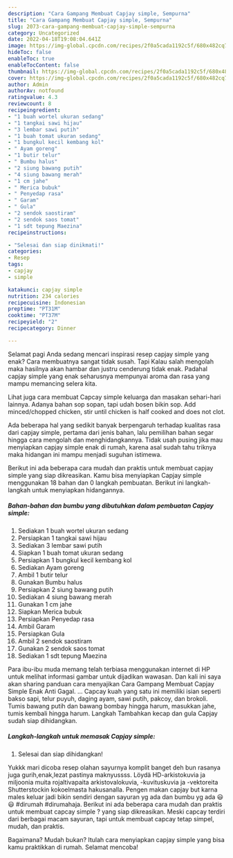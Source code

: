 ```yaml
---
description: "Cara Gampang Membuat Capjay simple, Sempurna"
title: "Cara Gampang Membuat Capjay simple, Sempurna"
slug: 2073-cara-gampang-membuat-capjay-simple-sempurna
category: Uncategorized
date: 2022-04-18T19:08:04.641Z
image: https://img-global.cpcdn.com/recipes/2f0a5cada1192c5f/680x482cq70/capjay-simple-foto-resep-utama.jpg
hideToc: false
enableToc: true
enableTocContent: false
thumbnail: https://img-global.cpcdn.com/recipes/2f0a5cada1192c5f/680x482cq70/capjay-simple-foto-resep-utama.jpg
cover: https://img-global.cpcdn.com/recipes/2f0a5cada1192c5f/680x482cq70/capjay-simple-foto-resep-utama.jpg
author: Admin
authorAv: notfound
ratingvalue: 4.3
reviewcount: 8
recipeingredient:
- "1 buah wortel ukuran sedang"
- "1 tangkai sawi hijau"
- "3 lembar sawi putih"
- "1 buah tomat ukuran sedang"
- "1 bungkul kecil kembang kol"
- " Ayam goreng"
- "1 butir telur"
- " Bumbu halus"
- "2 siung bawang putih"
- "4 siung bawang merah"
- "1 cm jahe"
- " Merica bubuk"
- " Penyedap rasa"
- " Garam"
- " Gula"
- "2 sendok saostiram"
- "2 sendok saos tomat"
- "1 sdt tepung Maezina"
recipeinstructions:

- "Selesai dan siap dinikmati!"
categories:
- Resep
tags:
- capjay
- simple

katakunci: capjay simple 
nutrition: 234 calories
recipecuisine: Indonesian
preptime: "PT31M"
cooktime: "PT37M"
recipeyield: "2"
recipecategory: Dinner

---
```



Selamat pagi Anda sedang mencari inspirasi resep capjay simple yang enak? Cara membuatnya sangat tidak susah. Tapi Kalau salah mengolah maka hasilnya akan hambar dan justru cenderung tidak enak. Padahal capjay simple yang enak seharusnya mempunyai aroma dan rasa yang mampu memancing selera kita.


Lihat juga cara membuat Capcay simple keluarga dan masakan sehari-hari lainnya. Adanya bahan sop sopan, tapi udah bosen bikin sop. Add minced/chopped chicken, stir until chicken is half cooked and does not clot.

Ada beberapa hal yang sedikit banyak berpengaruh terhadap kualitas rasa dari capjay simple, pertama dari jenis bahan, lalu pemilihan bahan segar hingga cara mengolah dan menghidangkannya. Tidak usah pusing jika mau menyiapkan capjay simple enak di rumah, karena asal sudah tahu triknya maka hidangan ini mampu menjadi suguhan istimewa.


Berikut ini ada beberapa cara mudah dan praktis untuk membuat capjay simple yang siap dikreasikan. Kamu bisa menyiapkan Capjay simple menggunakan 18 bahan dan 0 langkah pembuatan. Berikut ini langkah-langkah untuk menyiapkan hidangannya.

<!--inarticleads1-->

##### Bahan-bahan dan bumbu yang dibutuhkan dalam pembuatan Capjay simple:

1. Sediakan 1 buah wortel ukuran sedang
1. Persiapkan 1 tangkai sawi hijau
1. Sediakan 3 lembar sawi putih
1. Siapkan 1 buah tomat ukuran sedang
1. Persiapkan 1 bungkul kecil kembang kol
1. Sediakan  Ayam goreng
1. Ambil 1 butir telur
1. Gunakan  Bumbu halus
1. Persiapkan 2 siung bawang putih
1. Sediakan 4 siung bawang merah
1. Gunakan 1 cm jahe
1. Siapkan  Merica bubuk
1. Persiapkan  Penyedap rasa
1. Ambil  Garam
1. Persiapkan  Gula
1. Ambil 2 sendok saostiram
1. Gunakan 2 sendok saos tomat
1. Sediakan 1 sdt tepung Maezina


Para ibu-ibu muda memang telah terbiasa menggunakan internet di HP untuk melihat informasi gambar untuk dijadikan wawasan. Dan kali ini saya akan sharing panduan cara menyajikan Cara Gampang Membuat Capjay Simple Enak Anti Gagal. … Capcay kuah yang satu ini memiliki isian seperti bakso sapi, telur puyuh, daging ayam, sawi putih, pakcoy, dan brokoli. Tumis bawang putih dan bawang bombay hingga harum, masukkan jahe, tumis kembali hingga harum. Langkah Tambahkan kecap dan gula Capjay sudah siap dihidangkan. 

<!--inarticleads2-->

##### Langkah-langkah untuk memasak Capjay simple:


1. Selesai dan siap dihidangkan!

Yukkk mari dicoba resep olahan sayurnya komplit banget deh bun rasanya juga gurih,enak,lezat pastinya maknyussss. Löydä HD-arkistokuvia ja miljoonia muita rojaltivapaita arkistovalokuvia, -kuvituskuvia ja -vektoreita Shutterstockin kokoelmasta hakusanalla. Pengen makan capjay but karna males keluar jadi bikin sendiri dengan sayuran yg ada dan bumbu yg ada 😃😃 #dirumah #dirumahaja. Berikut ini ada beberapa cara mudah dan praktis untuk membuat capcay simple ? yang siap dikreasikan. Meski capcay terdiri dari berbagai macam sayuran, tapi untuk membuat capcay tetap simpel, mudah, dan praktis. 

Bagaimana? Mudah bukan? Itulah cara menyiapkan capjay simple yang bisa kamu praktikkan di rumah. Selamat mencoba!

